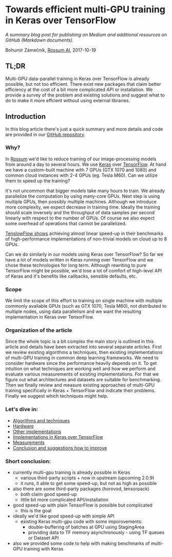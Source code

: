 # Towards efficient multi-GPU training in Keras over TensorFlow

_A summary blog post for publishing on Medium and additional resources on GitHub (Markdown documents)._

Bohumír Zámečník, [Rossum AI](https://rossum.ai/), 2017-10-19

## TL;DR

Multi-GPU data-parallel training in Keras over TensorFlow is already possible, but not too efficient. There exist new packages that claim better efficiency at the cost of a bit more complicated API or installation. We provide a survey of the problem and existing solutions and suggest what to do to make it more effcient without using external libraries.

## Introduction

In this blog article there's just a quick summary and more details and code are provided in our [GitHub repository](https://github.com/rossumai/keras-multi-gpu/tree/master/blog/docs).

### Why?

In [Rossum](https://rossum.ai) we'd like to reduce training of our image-processing models from around a day to several hours. We use [Keras](https://keras.io) over [TensorFlow](https://www.tensorflow.org). At hand we have a custom-built machine with 7 GPUs (GTX 1070 and 1080) and common cloud instances with 2-4 GPUs (eg. Tesla M60). Can we utilize them to speed up the training?

It's not uncommon that bigger models take many hours to train. We already parallelize the computation by using many-core GPUs. Next step is using multiple GPUs, then possibly multiple machines. Although we introduce more complexity, we expect decrease in training time. Ideally the training should scale inversely and the throughput of data samples per second linearly with respect to the number of GPUs. Of course we also expect some overhead of operations that cannot be parallelized.

[TenslowFlow shows](https://www.tensorflow.org/performance/benchmarks) achieving almost linear speed-up in their benchmarks of high-performance implementations of non-trivial models on cloud up to 8 GPUs.

Can we do similarly in our models using Keras over TensorFlow? So far we have a lot of models written in Keras running over TensorFlow and we chose these technologies for long term. Although rewriting to pure TensorFlow might be possible, we'd lose a lot of comfort of high-level API of Keras and it's benefits like callbacks, sensible defaults, etc.

### Scope

We limit the scope of this effort to training on single machine with multiple commonly available GPUs (such as GTX 1070, Tesla M60), not distributed to multiple nodes, using data parallelism and we want the resulting implementation in Keras over TensorFlow.

### Organization of the article

Since the whole topic is a bit complex the main story is outlined in this article and details have been extracted into several separate articles. First we review existing algorithms a techniques, then existing implementations of multi-GPU training in common deep learning frameworks. We need to consider hardware since the performance heavily depends on it. To get intuition on what techniques are working well and how we perform and evaluate various measurements of existing implementations. For that we figure out what architectures and datasets are suitable for benchmarking. Then we finally review and measure existing approaches of multi-GPU training specifically in Keras + TensorFlow and indicate their problems. Finally we suggest which techniques might help.

### Let's dive in:

- [Algorithms and techniques](algorithms-and-techniques.md)
- [Hardware](hardware.md)
- [Other implementations](other-implementations.md)
- [Implementations in Keras over TensorFlow](keras-tensorflow.md)
- [Measurements](measurements.md)
- [Conclusion and suggestions how to improve](conclusion.md)

### Short conclusion:

- currently multi-gpu training is already possible in Keras
    - various third-party scripts + now in upstream (upcoming 2.0.9)
    - it runs, it able to get some speed-up, but not as high as possible
- also there are some third-party packages (horovod, tensorpack)
    - both claim good speed-up
    - little bit more complicated API/installation
- good speed-up with plain TensorFlow is possible but complicated
    - this is the goal
- ideally we'd like good speed-up with simple API
    - existing Keras multi-gpu code with some imporovements:
        - double-buffering of batches at GPU using StagingArea
        - providing data to TF memory asynchronously - using TF queues or Dataset API
- also we provided some code to help with making benchmarks of multi-GPU training with Keras
